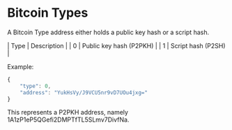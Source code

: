 # Bitcoin Types

A Bitcoin Type address either holds a public key hash or a script hash.  

| Type | Description             |
| 0    | Public key hash (P2PKH) |
| 1    | Script hash (P2SH)      |

Example:  
```javascript
{
    "type": 0,
    "address": "YukHsVy/J9VCU5nr9vD7UOu4jxg="
}
```
This represents a P2PKH address, namely 1A1zP1eP5QGefi2DMPTfTL5SLmv7DivfNa.
